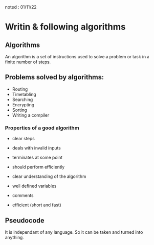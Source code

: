 noted : 01/11/22

# Writin & following algorithms

## Algorithms

An algorithm is a set of instructions used to solve a problem or task in a finite number of steps.

## Problems solved by algorithms:

-   Routing
-   Timetabling
-   Searching
-   Encrypting
-   Sorting
-   Writing a compiler

### Properties of a good algorithm

-   clear steps
-   deals with invalid inputs
-   terminates at some point
-   should perform efficiently
-   clear understanding of the algorithm

-   well defined variables
-   comments
-   efficient (short and fast)

## Pseudocode

It is independant of any language. So it can be taken and turned into anything.
